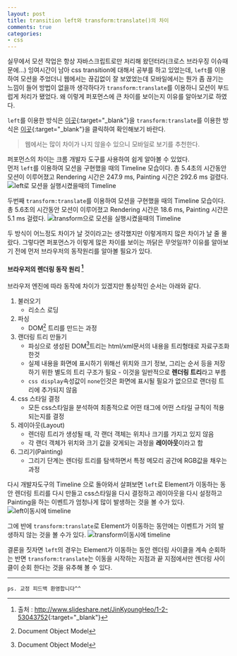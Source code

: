 ```yaml
---
layout: post
title: transition left와 transform:translate()의 차이
comments: true
categories:
- css
---
```


실무에서 모션 작업은 항상 자바스크립트로만 처리해 왔던터라(크로스 브라우징 이슈때문에...) 잉여시간이 남아 css transition에 대해서 공부를 하고 있었는데, ```left```를 이용하여 모션을 주었더니 웹에서는 끊김없이 잘 보였었는데 모바일에서는 뭔가 좀 끊기는 느낌이 들어 방법이 없을까 생각하다가 ```transform:translate```를 이용하니 모션이 부드럽게 처리가 됐었다. 왜 이렇게 퍼포먼스에 큰 차이를 보이는지 이유를 알아보기로 하였다.

```left```를 이용한 방식은 [이곳](http://jsfiddle.net/qcb2zc5b/embed/result/){:target="_blank"}을 ```transform:translate```를 이용한 방식은 [이곳](http://jsfiddle.net/qcb2zc5b/1/embed/result/){:target="_blank"}을 클릭하여 확인해보기 바란다.

> 웹에서는 많이 차이가 나지 않을수 있으니 모바일로 보기를 추천한다.

퍼포먼스의 차이는 크롬 개발자 도구를 사용하여 쉽게 알아볼 수 있었다.  
먼저 ```left```를 이용하여 모션을 구현했을 때의 Timeline 모습이다. 총 5.4초의 시간동안 모션이 이루어졌고 Rendering 시간은 247.9 ms, Painting 시간은 292.6 ms 걸렸다.  
![left로 모션을 실행시켰을때의 Timeline](/asset/left.png)

두번째 ```transform:translate```를 이용하여 모션을 구현했을 때의 Timeline 모습이다. 총 5.6초의 시간동안 모션이 이루어졌고 Rendering 시간은 18.6 ms, Painting 시간은 5.1 ms 걸렸다.
![transform으로 모션을 실행시켰을때의 Timeline](/asset/transform.png)

두 방식이 어느정도 차이가 날 것이라고는 생각했지만 이렇게까지 많은 차이가 날 줄 몰랐다. 그렇다면 퍼포먼스가 이렇게 많은 차이를 보이는 까닭은 무엇일까? 이유를 알아보기 전에 먼저 브라우저의 동작원리를 알아볼 필요가 있다.


#### 브라우저의 렌더링 동작 원리 [^1] ####

브라우저 엔진에 따라 동작에 차이가 있겠지만 통상적인 순서는 아래와 같다.

1. 불러오기
    * 리소스 로딩
2. 파싱 
    * DOM[^2] 트리를 만드는 과정
3. 랜더링 트리 만들기
    * 파싱으로 생성된 DOM[^2]트리는 html/xml문서의 내용을 트리형태로 자료구조화 한것
    * 실제 내용을 화면에 표시하기 위해선 위치와 크기 정보, 그리는 순서 등을 저장하기 위한 별도의 트리 구조가 필요 - 이것을 일반적으로 **렌더링 트리**라고 부름
    * ```css display```속성값이 ```none```인것은 화면에 표시될 필요가 없으므로 랜더링 트리에 추가되지 않음
4. css 스타일 결정
	* 모든 css스타일을 분석하여 최종적으로 어떤 태그에 어떤 스타일 규칙이 적용되는지를 결정
5. 레이아웃(Layout)
	* 렌더링 트리가 생성될 때, 각 랜더 객체는 위치나 크기를 가지고 있지 않음
	* 각 랜더 객체가 위치와 크기 값을 갖게되는 과정을 **레이아웃**이라고 함
6. 그리기(Painting)
	* 그리기 단계는 렌더링 트리를 탐색하면서 특정 메모리 공간에 RGB값을 채우는 과정

다시 개발자도구의 Timeline 으로 돌아와서 살펴보면 ```left```로 Element가 이동하는 동안 렌더링 트리를 다시 만들고 css스타일을 다시 결정하고 레이아웃을 다시 설정하고 Painting을 하는 이벤트가 엄청나게 많이 발생하는 것을 볼 수가 있다.
![left이동시에 timeline](/asset/left_proc.png)

그에 반에 ```transform:translate```로 Element가 이동하는 동안에는 이벤트가 거의 발생하지 않는 것을 볼 수가 있다.
![transform이동시에 timeline](/asset/transform_proc.png)

결론을 짓자면 ```left```의 경우는 Element가 이동하는 동안 렌더링 사이클을 계속 순회하는 반면 ```transform:translate```는 이동을 시작하는 지점과 끝 지점에서만 렌더링 사이클이 순회 한다는 것을
유추해 볼 수 있다.

---

[^1]: 출처 : <http://www.slideshare.net/JinKyoungHeo/1-2-53043752>{:target="_blank"}
[^2]: Document Object Model


```
ps. 교정 피드백 환영합니다^^
```
